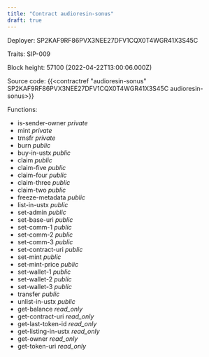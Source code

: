```yaml
---
title: "Contract audioresin-sonus"
draft: true
---
```

Deployer: SP2KAF9RF86PVX3NEE27DFV1CQX0T4WGR41X3S45C

Traits:
SIP-009 



Block height: 57100 (2022-04-22T13:00:06.000Z)

Source code: {{<contractref "audioresin-sonus" SP2KAF9RF86PVX3NEE27DFV1CQX0T4WGR41X3S45C audioresin-sonus>}}

Functions:

* is-sender-owner _private_
* mint _private_
* trnsfr _private_
* burn _public_
* buy-in-ustx _public_
* claim _public_
* claim-five _public_
* claim-four _public_
* claim-three _public_
* claim-two _public_
* freeze-metadata _public_
* list-in-ustx _public_
* set-admin _public_
* set-base-uri _public_
* set-comm-1 _public_
* set-comm-2 _public_
* set-comm-3 _public_
* set-contract-uri _public_
* set-mint _public_
* set-mint-price _public_
* set-wallet-1 _public_
* set-wallet-2 _public_
* set-wallet-3 _public_
* transfer _public_
* unlist-in-ustx _public_
* get-balance _read_only_
* get-contract-uri _read_only_
* get-last-token-id _read_only_
* get-listing-in-ustx _read_only_
* get-owner _read_only_
* get-token-uri _read_only_
